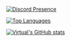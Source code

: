 [![Discord Presence](https://lanyard.cnrad.dev/api/756153571346481183)](https://discord.com/users/756153571346481183)

[![Top Languages](https://github-readme-stats.vercel.app/api/top-langs/?username=tomer1000&layout=compact&langs_count=10&theme=tokyonight)](https://discord.com/users/756153571346481183)

[![Virtual's GitHub stats](https://github-readme-stats.vercel.app/api?username=tomer1000&show_icons=true&theme=tokyonight)](https://discord.com/users/491168478288674816)
